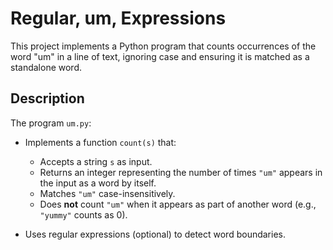 # Regular, um, Expressions

This project implements a Python program that counts occurrences of the word "um" in a line of text, ignoring case and ensuring it is matched as a standalone word.

## Description

The program `um.py`:

- Implements a function `count(s)` that:
  - Accepts a string `s` as input.
  - Returns an integer representing the number of times `"um"` appears in the input as a word by itself.
  - Matches `"um"` case-insensitively.
  - Does **not** count `"um"` when it appears as part of another word (e.g., `"yummy"` counts as 0).

- Uses regular expressions (optional) to detect word boundaries.

